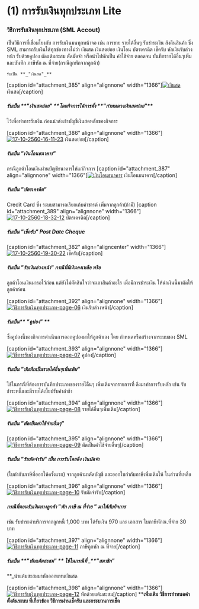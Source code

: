 # (1)    การรับเงินทุกประเภท Lite

### วิธีการรับเงินทุกประเภท (SML Accout)

เป็นวิธีการที่เชื่อมโยงกับ การรับเงินมนทุกหน้าจอ เช่น การขาย รายได้อื่นๆ
รับชำระเงิน ส้งคืนสินค้า ซึ่ง SML สามารถรับเงินได้ทุกช่องทางไม่ว่า เงินสด
เงินสดย่อย เงินโอน บัตรเครดิต เช็ครับ หักเงินรับล่วงหน้า รับด้วยคูปอง
ตัดแต้มสะสม ตัดมัดจำ หรือนำไปหักเป็น ค่าใช้จ่าย ตลอดจน บันทึกรายได้อื่นๆเพิ่ม
และบันทึก ภาษีหัก ณ ที่จ่าย(กรณีถูกหักจากลูกค้า)

    
    
    รับเป็น **_"เงินสด"_**

[caption id="attachment_385" align="alignnone"
width="1366"][![เงินสด](/images/17-10-2560-13-37-22.jpg)](/images/17-10-2560-13-37-22.jpg) เงินสด[/caption]

##### รับเป็น _**"เงินสดย่อย" **_โดยกิจการได้การตั้ง **_"กำหนดวงเงินสดย่อย"_**
ไว้เพื่อทำการรับเงิน ก่อนนำส่งเข้าบัญชีเงินสดหลักของกิจการ

[caption id="attachment_386" align="alignnone"
width="1366"][![17-10-2560-16-11-23](/images/17-10-2560-16-11-23.jpg)](/images/17-10-2560-16-11-23.jpg) เงินสดย่อย[/caption]

##### รับเป็น _**"เงินโอนธนาคาร"**_

กรณีลูกค้าโอนเงินผ่านบัญชีธนาคารให้แก่กิจการ [caption id="attachment_387"
align="alignnone"
width="1366"][![เงินโอนธนาคาร](/images/17-10-2560-17-13-58.jpg)](/images/17-10-2560-17-13-58.jpg) เงินโอนธนาคาร[/caption]

##### รับเป็น **_"บัตรเครดิต"_**

Credit Card ซึ่ง ระบบสามารถเรียกเก้บค่าชารต์ เพิ่มจากลูกค้า(ถ้ามี) [caption
id="attachment_389" align="alignnone"
width="1366"][![17-10-2560-18-32-12](/images/17-10-2560-18-32-12.jpg)](/images/17-10-2560-18-32-12.jpg) บัตรเครดิต[/caption]

##### รับเป็น _**"เช็ครับ"**_ Post Date Cheque

[caption id="attachment_382" align="aligncenter"
width="1366"][![17-10-2560-19-30-22](/images/17-10-2560-19-30-22.jpg)](/images/17-10-2560-19-30-22.jpg) เช็ครับ[/caption]

##### รับเป็น **_"รับเงินล่วงหน้า"_** กรณีที่มีเงินคงเหลือ หรือ
ลูกค้าโอนเงินมารอไว้ก่อน แต่ยังไม่ตัดสินใจว่าจะเอาสินค้าอะไร
เมื่อมีการชำระเงิน ให้นำเงินนี้มาตัดให้ลูกค้าก่อน

[caption id="attachment_392" align="alignnone"
width="1366"][![วิธีการรับเงินทุกประเภท-page-06](/images/วิธีการรับเงินทุกประเภท-page-06.jpg)](/images/วิธีการรับเงินทุกประเภท-page-06.jpg)
เงินรับล่วงหน้า[/caption]

##### รับเป็น** _"คูปอง"_ **
ซึ่งคูปองนี้ของกิจการดำเนินการออกคูปองมาให้ลูกค้าเอง โดย
กำหนดหรือสร้างจากระบบของ SML

[caption id="attachment_393" align="alignnone"
width="1366"][![วิธีการรับเงินทุกประเภท-page-07](/images/วิธีการรับเงินทุกประเภท-page-07.jpg)](/images/วิธีการรับเงินทุกประเภท-page-07.jpg) คูปอง[/caption]

##### รับเป็น **_"บันทึกเป็นรายได้อื่นๆเพิ่มเติม"_**
ใช้ในกรณีที่ต้องการบันทึกประเภทของรายได้ื่นๆ เพิ่มเติมจากรายการที่
ดึงมาทำการรับหลัก เช่น รับชำระหนี้และมีรายได้เบี้ยปรับค่าล่าช้า

[caption id="attachment_394" align="alignnone"
width="1366"][![วิธีการรับเงินทุกประเภท-page-08](/images/วิธีการรับเงินทุกประเภท-page-08.jpg)](/images/วิธีการรับเงินทุกประเภท-page-08.jpg)
รายได้อื่นๆเพิ่มเติม[/caption]

##### รับเป็น _**"ตัดเป็นค่าใช้จ่ายอื่นๆ"**_

[caption id="attachment_395" align="alignnone"
width="1366"][![วิธีการรับเงินทุกประเภท-page-09](/images/วิธีการรับเงินทุกประเภท-page-09.jpg)](/images/วิธีการรับเงินทุกประเภท-page-09.jpg)
ตัดเป็นค่าใช้จ่ายอื่นๆ[/caption]

##### รับเป็น _**"รับมัดจำรับ"**_ เป็น การรับโดยดึง เงินมัดจำ
(ใบกำกับภาษีที่ออกให้ครั้งแรก) จากลูกค้ามาตัดบัญชี
และออกใบกำกับภาษีเพิ่มเติมให้ ในส่วนที่เหลือ

[caption id="attachment_396" align="alignnone"
width="1366"][![วิธีการรับเงินทุกประเภท-page-10](/images/วิธีการรับเงินทุกประเภท-page-10.jpg)](/images/วิธีการรับเงินทุกประเภท-page-10.jpg)
รับมัดจำรับ[/caption]

##### กรณีที่ตอนรับเงินทางลูกค้า  _**"หัก ภาษี ณ ที่จ่าย "**_ มาให้กับกิจการ
เช่น รับชำระค่าบริการจากลูกหนี้ 1,000 บาท ได้รับเงิน 970 และ เอกสาร
ใบภาษีหักณ.ที่จ่าย 30 บาท

[caption id="attachment_397" align="alignnone"
width="1366"][![วิธีการรับเงินทุกประเภท-page-11](/images/วิธีการรับเงินทุกประเภท-page-11.jpg)](/images/วิธีการรับเงินทุกประเภท-page-11.jpg) ภาษีถูกหัก ณ
ที่จ่าย[/caption]

##### รับเป็น _**"หักแต้มสะสม" **_ ใช้ในกรณีที่  _**"สมาชิก"
**_นำแต้มสะสมมาหักออกแทนเงินสด

[caption id="attachment_398" align="alignnone"
width="1366"][![วิธีการรับเงินทุกประเภท-page-12](/images/วิธีการรับเงินทุกประเภท-page-12.jpg)](/images/วิธีการรับเงินทุกประเภท-page-12.jpg)
หักด้วยแต้มสะสม[/caption] ****เพิ่มเติม** **วิธีการกำหนดค่าตั้งต้นระบบ
ที่เกี่ยวข้อง** **วิธีการผ่านเช็ครับ และกระบวนการเช็ค**

